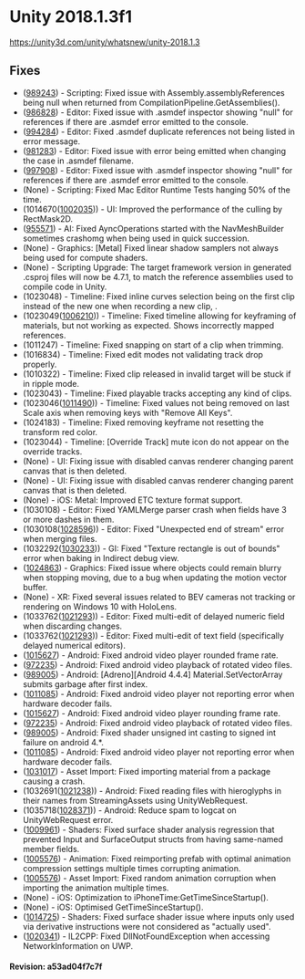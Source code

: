 # Unity 2018.1.3f1
https://unity3d.com/unity/whatsnew/unity-2018.1.3

## Fixes

<ul>
<li>(<a href="https://issuetracker.unity3d.com/product/unity/issues/guid/989243/">989243</a>) - Scripting: Fixed issue with Assembly.assemblyReferences being null when returned from CompilationPipeline.GetAssemblies().</li>
<li>(<a href="https://issuetracker.unity3d.com/product/unity/issues/guid/986828/">986828</a>) - Editor: Fixed issue with .asmdef inspector showing "null" for references if there are .asmdef error emitted to the console.</li>
<li>(<a href="https://issuetracker.unity3d.com/product/unity/issues/guid/994284/">994284</a>) - Editor: Fixed .asmdef duplicate references not being listed in error message.</li>
<li>(<a href="https://issuetracker.unity3d.com/product/unity/issues/guid/981283/">981283</a>) - Editor: Fixed issue with error being emitted when changing the case in .asmdef filename.</li>
<li>(<a href="https://issuetracker.unity3d.com/product/unity/issues/guid/997908/">997908</a>) - Editor: Fixed issue with .asmdef inspector showing "null" for references if there are .asmdef error emitted to the console.</li>
<li>(None) - Scripting: Fixed Mac Editor Runtime Tests hanging 50% of the time.</li>
<li>(1014670(<a href="https://issuetracker.unity3d.com/product/unity/issues/guid/1002035/">1002035</a>)) - UI: Improved the performance of the culling by RectMask2D.</li>
<li>(<a href="https://issuetracker.unity3d.com/product/unity/issues/guid/955571/">955571</a>) - AI: Fixed AyncOperations started with the NavMeshBuilder sometimes crashomg when being used in quick succession.</li>
<li>(None) - Graphics: [Metal] Fixed linear shadow samplers not always being used for compute shaders.</li>
<li>(None) - Scripting Upgrade: The target framework version in generated .csproj files will now be 4.7.1, to match the reference assemblies used to compile code in Unity.</li>
<li>(1023048) - Timeline: Fixed inline curves selection being on the first clip instead of the new one when recording a new clip, .</li>
<li>(1023049(<a href="https://issuetracker.unity3d.com/product/unity/issues/guid/1006210/">1006210</a>)) - Timeline: Fixed timeline allowing for keyframing of materials, but not working as expected. Shows incorrectly mapped references.</li>
<li>(1011247) - Timeline: Fixed snapping on start of a clip when trimming.</li>
<li>(1016834) - Timeline: Fixed edit modes not validating track drop properly.</li>
<li>(1010322) - Timeline: Fixed clip released in invalid target will be stuck if in ripple mode.</li>
<li>(1023043) - Timeline: Fixed playable tracks accepting any kind of clips.</li>
<li>(1023046(<a href="https://issuetracker.unity3d.com/product/unity/issues/guid/1011490/">1011490</a>)) - Timeline: Fixed values not being removed on last Scale axis when removing keys with "Remove All Keys".</li>
<li>(1024183) - Timeline: Fixed removing keyframe not resetting the transform red color.</li>
<li>(1023044) - Timeline: [Override Track] mute icon do not appear on the override tracks.</li>
<li>(None) - UI: Fixing issue with disabled canvas renderer changing parent canvas that is then deleted.</li>
<li>(None) - UI: Fixing issue with disabled canvas renderer changing parent canvas that is then deleted.</li>
<li>(None) - iOS: Metal: Improved ETC texture format support.</li>
<li>(1030108) - Editor: Fixed YAMLMerge parser crash when fields have 3 or more dashes in them.</li>
<li>(1030108(<a href="https://issuetracker.unity3d.com/product/unity/issues/guid/1028596/">1028596</a>)) - Editor: Fixed "Unexpected end of stream" error when merging files.</li>
<li>(1032292(<a href="https://issuetracker.unity3d.com/product/unity/issues/guid/1030233/">1030233</a>)) - GI: Fixed "Texture rectangle is out of bounds" error when baking in Indirect debug view.</li>
<li>(<a href="https://issuetracker.unity3d.com/product/unity/issues/guid/1024863/">1024863</a>) - Graphics: Fixed issue where objects could remain blurry when stopping moving, due to a bug when updating the motion vector buffer.</li>
<li>(None) - XR: Fixed several issues related to BEV cameras not tracking or rendering on Windows 10 with HoloLens.</li>
<li>(1033762(<a href="https://issuetracker.unity3d.com/product/unity/issues/guid/1021293/">1021293</a>)) - Editor: Fixed multi-edit of delayed numeric field when discarding changes.</li>
<li>(1033762(<a href="https://issuetracker.unity3d.com/product/unity/issues/guid/1021293/">1021293</a>)) - Editor: Fixed multi-edit of text field (specifically delayed numerical editors).</li>
<li>(<a href="https://issuetracker.unity3d.com/product/unity/issues/guid/1015627/">1015627</a>) - Android: Fixed android video player rounded frame rate.</li>
<li>(<a href="https://issuetracker.unity3d.com/product/unity/issues/guid/972235/">972235</a>) - Android: Fixed android video playback of rotated video files.</li>
<li>(<a href="https://issuetracker.unity3d.com/product/unity/issues/guid/989005/">989005</a>) - Android: [Adreno][Android 4.4.4] Material.SetVectorArray submits garbage after first index.</li>
<li>(<a href="https://issuetracker.unity3d.com/product/unity/issues/guid/1011085/">1011085</a>) - Android: Fixed android video player not reporting error when hardware decoder fails.</li>
<li>(<a href="https://issuetracker.unity3d.com/product/unity/issues/guid/1015627/">1015627</a>) - Android: Fixed android video player rounding frame rate.</li>
<li>(<a href="https://issuetracker.unity3d.com/product/unity/issues/guid/972235/">972235</a>) - Android: Fixed android video playback of rotated video files.</li>
<li>(<a href="https://issuetracker.unity3d.com/product/unity/issues/guid/989005/">989005</a>) - Android: Fixed shader unsigned int casting to signed int failure on android 4.*.</li>
<li>(<a href="https://issuetracker.unity3d.com/product/unity/issues/guid/1011085/">1011085</a>) - Android: Fixed android video player not reporting error when hardware decoder fails.</li>
<li>(<a href="https://issuetracker.unity3d.com/product/unity/issues/guid/1031017/">1031017</a>) - Asset Import: Fixed importing material from a package causing a crash.</li>
<li>(1032691(<a href="https://issuetracker.unity3d.com/product/unity/issues/guid/1021238/">1021238</a>)) - Android: Fixed reading files with hieroglyphs in their names from StreamingAssets using UnityWebRequest.</li>
<li>(1035718(<a href="https://issuetracker.unity3d.com/product/unity/issues/guid/1028371/">1028371</a>)) - Android: Reduce spam to logcat on UnityWebRequest error.</li>
<li>(<a href="https://issuetracker.unity3d.com/product/unity/issues/guid/1009961/">1009961</a>) - Shaders: Fixed surface shader analysis regression that prevented Input and SurfaceOutput structs from having same-named member fields.</li>
<li>(<a href="https://issuetracker.unity3d.com/product/unity/issues/guid/1005576/">1005576</a>) - Animation: Fixed reimporting prefab with optimal animation compression settings multiple times corrupting animation.</li>
<li>(<a href="https://issuetracker.unity3d.com/product/unity/issues/guid/1005576/">1005576</a>) - Asset Import: Fixed random animation corruption when importing the animation multiple times.</li>
<li>(None) - iOS: Optimization to iPhoneTime:GetTimeSinceStartup().</li>
<li>(None) - iOS: Optimised GetTimeSinceStartup().</li>
<li>(<a href="https://issuetracker.unity3d.com/product/unity/issues/guid/1014725/">1014725</a>) - Shaders: Fixed surface shader issue where inputs only used via derivative instructions were not considered as "actually used".</li>
<li>(<a href="https://issuetracker.unity3d.com/product/unity/issues/guid/1020341/">1020341</a>) - IL2CPP: Fixed DllNotFoundException when accessing NetworkInformation on UWP.</li>
</ul>

#### Revision: a53ad04f7c7f
